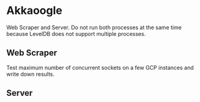 # Akkaoogle

Web Scraper and Server. Do not run both processes at the same time because LevelDB does not support multiple processes.

## Web Scraper
Test maximum number of concurrent sockets on a few GCP instances and write down results.

## Server